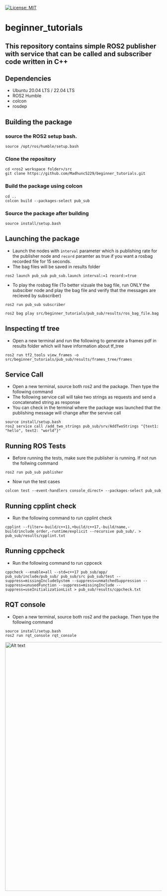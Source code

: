 [![License: MIT](https://img.shields.io/badge/License-MIT-blue.svg)](https://opensource.org/licenses/MIT)
# beginner_tutorials  
## This repository contains simple ROS2 publisher with service that can be called and subscriber code written in C++  

## Dependencies

- Ubuntu 20.04 LTS / 22.04 LTS
- ROS2 Humble
- colcon
- rosdep

## Building the package

### source the ROS2 setup bash.
```
source /opt/ros/humble/setup.bash
```

### Clone the repository
```
cd <ros2 workspace folder>/src
git clone https://github.com/Madhunc5229/beginner_tutorials.git
```


### Build the package using colcon
```
cd ..
colcon build --packages-select pub_sub
```

### Source the package after building
```
source install/setup.bash
```
## Launching the package
- Launch the nodes with `interval` parameter which is publishing rate for the publisher node and `record` paramter as true if you want a rosbag recorded file for 15 seconds.
- The bag files will be saved in results folder
```
ros2 launch pub_sub pub_sub.launch interval:=1 record:=true
```
- To play the rosbag file (To better vizuale the bag file, run ONLY the subsciber node and play the bag file and verify that the messages are recieved by subscriber)
```
ros2 run pub_sub subscriber
```
```
ros2 bag play src/beginner_tutorials/pub_sub/results/ros_bag_file.bag 
```
## Inspecting tf tree
- Open a new terminal and run the following to generate a frames pdf in results folder which will have information about tf_tree
```
ros2 run tf2_tools view_frames -o src/beginner_tutorials/pub_sub/results/frames_tree/frames
```
## Service Call
- Open a new terminal, source both ros2 and the package. Then type the following command
- The following service call will take two strings as requests and send a concatenated string as response
- You can check in the terminal where the package was launched that the publishing message will change after the servive call
```
source install/setup.bash
ros2 service call /add_two_strings pub_sub/srv/AddTwoStrings "{text1: "hello", text2: "world"}"
```

## Running ROS Tests
- Before running the tests, make sure the publisher is running. If not run the follwing command
```
ros2 run pub_sub publisher
```
- Now run the test cases
```
colcon test --event-handlers console_direct+ --packages-select pub_sub
```

## Running cpplint check
- Run the following command to run cpplint check
```
cpplint --filter=-build/c++11,+build/c++17,-build/name,-build/include_order,-runtime/explicit --recursive pub_sub/. > pub_sub/results/cpplint.txt
```

## Running cppcheck 
- Run the following command to run cppceck
```
cppcheck --enable=all --std=c++17 pub_sub/app/ pub_sub/include/pub_sub/ pub_sub/src pub_sub/test --suppress=missingIncludeSystem --suppress=unmatchedSuppression --suppress=unusedFunction --suppress=missingInclude --suppress=useInitializationList > pub_sub/results/cppcheck.txt
```

## RQT console
- Open a new terminal, source both ros2 and the package. Then type the following command
```
source install/setup.bash
ros2 run rqt_console rqt_console
```
<img src="../pub_sub/results/rqt_console/rqt_log_level.png" width="800" alt="Alt text" title="">